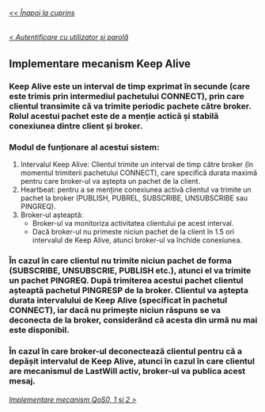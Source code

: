 ###### [<< Înapoi la cuprins](../Cuprins.md)
###### [< Autentificare cu utilizator și parolă](06.%20Autentificare%20cu%20utilizator%20și%20parolă.md)
## Implementare mecanism Keep Alive
### Keep Alive este un interval de timp exprimat în secunde (care este trimis prin intermediul pachetului CONNECT), prin care clientul transimite că va trimite periodic pachete către broker. Rolul acestui pachet este de a menție actică și stabilă conexiunea dintre client și broker.
### Modul de funționare al acestui sistem:
1. Intervalul Keep Alive: Clientul trimite un interval de timp către broker (în momentul trimiterii pachetului CONNECT), care specifică durata maximă pentru care broker-ul va aștepta un pachet de la client.
2. Heartbeat: pentru a se menține conexiunea activă clientul va trimite un pachet la broker (PUBLISH, PUBREL, SUBSCRIBE, UNSUBSCRIBE sau PINGREQ).
3. Broker-ul așteaptă:
    - Broker-ul va monitoriza activitatea clientului pe acest interval.
    - Dacă broker-ul nu primeste niciun pachet de la client în 1.5 ori intervalul de Keep Alive, atunci broker-ul va închide conexiunea.
### În cazul în care clientul nu trimite niciun pachet de forma (SUBSCRIBE, UNSUBSCRIE, PUBLISH etc.), atunci el va trimite un pachet PINGREQ. După trimiterea acestui pachet clientul așteaptă pachetul PINGRESP de la broker. Clientul va aștepta durata intervalului de Keep Alive (specificat în pachetul CONNECT), iar dacă nu primește niciun răspuns se va deconecta de la broker, considerând că acesta din urmă nu mai este disponibil.
### În cazul în care broker-ul deconectează clientul pentru că a depășit intervalul de Keep Alive, atunci în cazul în care clientul are mecanismul de LastWill activ, broker-ul va publica acest mesaj.
###### [Implementare mecanism QoS0, 1 și 2 >](08.%20Implementare%20mecanism%20QoS0,%201%20și%202.md)
